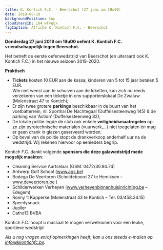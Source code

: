 ```yaml
---
title: K. Kontich F.C. - Beerschot (27 juni om 19u00)
date: 2019-06-19
backgroundPosition: top
cloudinaryID: 184_wfvqgx
figCaption: Affiche K. Kontich F.C. - Beerschot
---
```

<p><strong>Donderdag 27 juni 2019 om 19u00 oefent K. Kontich F.C. vriendschappelijk tegen Beerschot.</strong></p>
<p>Het betreft de eerste oefenwedstrijd van Beerschot (en uiteraard ook K. Kontich F.C.) in het nieuwe seizoen 2019-2020.</p>
<p><strong>Praktisch</strong></p>
<ul>
  <li><strong>Tickets</strong> kosten 10 EUR aan de kassa, kinderen van 5 tot 15 jaar betalen 5 EUR.<br />Wie niet wenst aan te schuiven aan de loketten, kan zich nu reeds verzekeren van een ticketje in ons supporterslokaal De Zwaluw (Molenstraat 47 te Kontich);</li>
  <li>Er zijn twee grotere <strong>parkings</strong> beschikbaar in de buurt van het voetbalterrein, nl. Sporthal De Nachtegaal (Duffelsesteenweg 145) &amp; de parking van &lsquo;Action&rsquo; (Duffelsesteenweg 82);</li>
  <li>De lokale politie legde de club ook enkele <strong>veiligheidsmaatregelen</strong> op: zo zijn pyrotechnische materialen (vuurwerk,...) niet toegelaten &eacute;n mag er geen drank in glazen geserveerd worden;</li>
  <li>Op bevel van de politie stopt de drankverkoop anderhalf uur na de wedstrijd. Wij rekenen hiervoor op eenieders begrip.</li>
</ul>
<p>Kontich F.C. dankt volgende <strong>sponsors die deze galawedstrijd mede mogelijk maakten</strong>:</p>
<ul>
  <li>Cleaning Service Aartselaar (GSM. 0472/30.94.74)</li>
  <li>Antwerp Golf School (<a href="http://www.ags.be/">www.ags.be</a>)</li>
  <li>Bodega De Veertoren (Scheldeboord 27 te Hemiksen &ndash; <a href="http://www.deveertoren.be/">www.deveertoren.be</a> )</li>
  <li>Schilderwerken Verheyen (<a href="http://www.verheyenbinnenhuisinrichting.be/">www.verheyenbinnenhuisinrichting.be</a> &ndash; Edegem)</li>
  <li>Ronny &rsquo;t Kapperke (Molenstraat 43 te Kontich &ndash; Tel. 03/458.34.15)</li>
  <li>Speedysnack</li>
  <li>Jupiler</li>
  <li>Catho13 BVBA</li>
</ul>
<p>Kontich F.C. hoopt u massaal te mogen verwelkomen voor een leuke, sportieve wedstrijd</p>
<p><em>Als u nog vragen en/of opmerkingen heeft, kan u ons steeds e-mailen op <a href="mailto:info@kkontichfc.be">info@kkontichfc.be</a>.</em></p>